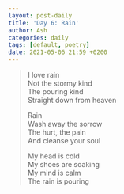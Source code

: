 ```yaml
---
layout: post-daily
title: 'Day 6: Rain'
author: Ash
categories: daily
tags: [default, poetry]
date: 2021-05-06 21:59 +0200
---
```

> I love rain  
Not the stormy kind  
The pouring kind  
Straight down from heaven  
>
> Rain  
Wash away the sorrow  
The hurt, the pain  
And cleanse your soul  
>
> My head is cold  
My shoes are soaking  
My mind is calm  
The rain is pouring 
